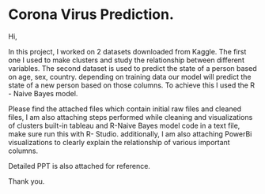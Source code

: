# Corona Virus Prediction.
Hi,

In this project, I worked on 2 datasets downloaded from Kaggle. The first one I used to make clusters and study the relationship between different variables. The second dataset is used to predict the state of a person based on age, sex, country. depending on training data our model will predict the state of a new person based on those columns. To achieve this I used the R - Naive Bayes model.

Please find the attached files which contain initial raw files and cleaned files, I am also attaching steps performed while cleaning and visualizations of clusters built-in tableau and R-Naive Bayes model code in a text file, make sure run this with R- Studio. additionally, I am also attaching PowerBi visualizations to clearly explain the relationship of various important columns.

Detailed PPT is also attached for reference.

Thank you.



